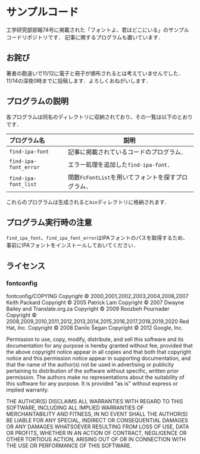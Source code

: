 # サンプルコード
工学研究部部報74号に掲載された「フォントよ、君はどこにいる」のサンプルコードリポジトリです．
記事に関するプログラムも置いています．

## お詫び
著者の勘違いで11/12に電子と冊子が頒布されるとは考えていませんでした．
11/14の深夜0時までに投稿します．よろしくおねがいします．

## プログラムの説明
各プログラムは同名のディレクトリに収納されており、その一覧は以下のとおりです．

| プログラム名 | 説明 |
| :-------------- | ---- |
| `find-ipa-font`  | 記事に掲載されているコードのプログラム． |
| `find-ipa-font_error`  | エラー処理を追加した`find-ipa-font`． |
| `find-ipa-font_list`  | 関数`FcFontList`を用いてフォントを探すプログラム． |

これらのプログラムは生成されると`bin`ディレクトリに格納されます．

## プログラム実行時の注意
`find_ipa_font`、`find_ipa_font_error`はIPAフォントのパスを取得するため、
事前にIPAフォントをインストールしておいてください．

## ライセンス
### fontconfig
fontconfig/COPYING
Copyright © 2000,2001,2002,2003,2004,2006,2007 Keith Packard
Copyright © 2005 Patrick Lam
Copyright © 2007 Dwayne Bailey and Translate.org.za
Copyright © 2009 Roozbeh Pournader
Copyright © 2008,2009,2010,2011,2012,2013,2014,2015,2016,2017,2018,2019,2020 Red Hat, Inc.
Copyright © 2008 Danilo Šegan
Copyright © 2012 Google, Inc.


Permission to use, copy, modify, distribute, and sell this software and its
documentation for any purpose is hereby granted without fee, provided that
the above copyright notice appear in all copies and that both that
copyright notice and this permission notice appear in supporting
documentation, and that the name of the author(s) not be used in
advertising or publicity pertaining to distribution of the software without
specific, written prior permission.  The authors make no
representations about the suitability of this software for any purpose.  It
is provided "as is" without express or implied warranty.

THE AUTHOR(S) DISCLAIMS ALL WARRANTIES WITH REGARD TO THIS SOFTWARE,
INCLUDING ALL IMPLIED WARRANTIES OF MERCHANTABILITY AND FITNESS, IN NO
EVENT SHALL THE AUTHOR(S) BE LIABLE FOR ANY SPECIAL, INDIRECT OR
CONSEQUENTIAL DAMAGES OR ANY DAMAGES WHATSOEVER RESULTING FROM LOSS OF USE,
DATA OR PROFITS, WHETHER IN AN ACTION OF CONTRACT, NEGLIGENCE OR OTHER
TORTIOUS ACTION, ARISING OUT OF OR IN CONNECTION WITH THE USE OR
PERFORMANCE OF THIS SOFTWARE.

